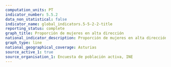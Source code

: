 ```yaml
---
computation_units: PT
indicator_number: 5.5.2
data_non_statistical: false
indicator_name: global_indicators.5-5-2-2-title
reporting_status: complete
graph_title: Proporción de mujeres en alta dirección
national_indicator_description: Proporción de mujeres en alta dirección
graph_type: line
national_geographical_coverage: Asturias
source_active_1: true
source_organisation_1: Encuesta de población activa, INE
---
```

